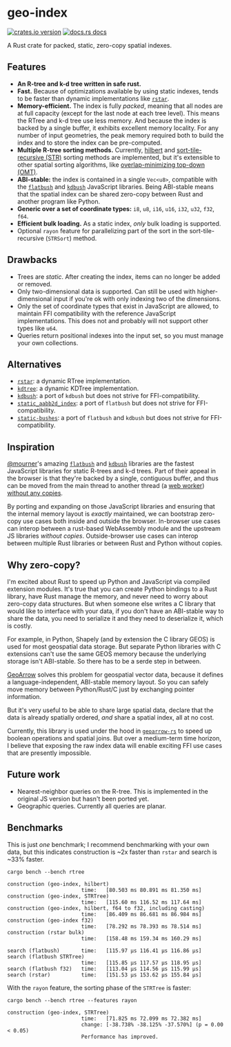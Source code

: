 # geo-index

[![crates.io version](https://img.shields.io/crates/v/geo-index.svg)](https://crates.io/crates/geo-index)
[![docs.rs docs](https://docs.rs/geo-index/badge.svg)](https://docs.rs/geo-index)

A Rust crate for packed, static, zero-copy spatial indexes.

## Features

- **An R-tree and k-d tree written in safe rust.**
- **Fast.** Because of optimizations available by using static indexes, tends to be faster than dynamic implementations like [`rstar`](https://github.com/georust/rstar).
- **Memory-efficient.** The index is fully _packed_, meaning that all nodes are at full capacity (except for the last node at each tree level). This means the RTree and k-d tree use less memory. And because the index is backed by a single buffer, it exhibits excellent memory locality. For any number of input geometries, the peak memory required both to build the index and to store the index can be pre-computed.
- **Multiple R-tree sorting methods.** Currently, [hilbert](https://en.wikipedia.org/wiki/Hilbert_R-tree) and [sort-tile-recursive (STR)](https://ia600900.us.archive.org/27/items/nasa_techdoc_19970016975/19970016975.pdf) sorting methods are implemented, but it's extensible to other spatial sorting algorithms, like [overlap-minimizing top-down (OMT)](https://ceur-ws.org/Vol-74/files/FORUM_18.pdf).
- **ABI-stable:** the index is contained in a single `Vec<u8>`, compatible with the [`flatbush`](https://github.com/mourner/flatbush) and [`kdbush`](https://github.com/mourner/kdbush) JavaScript libraries. Being ABI-stable means that the spatial index can be shared zero-copy between Rust and another program like Python.
- **Generic over a set of coordinate types:** `i8`, `u8`, `i16`, `u16`, `i32`, `u32`, `f32`, `f64`.
- **Efficient bulk loading.** As a static index, _only_ bulk loading is supported.
- Optional `rayon` feature for parallelizing part of the sort in the sort-tile-recursive (`STRSort`) method.

## Drawbacks

- Trees are _static_. After creating the index, items can no longer be added or removed.
- Only two-dimensional data is supported. Can still be used with higher-dimensional input if you're ok with only indexing two of the dimensions.
- Only the set of coordinate types that exist in JavaScript are allowed, to maintain FFI compatibility with the reference JavaScript implementations. This does not and probably will not support other types like `u64`.
- Queries return positional indexes into the input set, so you must manage your own collections.

## Alternatives

- [`rstar`](https://github.com/georust/rstar): a dynamic RTree implementation.
- [`kdtree`](https://github.com/mrhooray/kdtree-rs): a dynamic KDTree implementation.
- [`kdbush`](https://github.com/pka/rust-kdbush): a port of `kdbush` but does not strive for FFI-compatibility.
- [`static_aabb2d_index`](https://github.com/jbuckmccready/static_aabb2d_index): a port of `flatbush` but does not strive for FFI-compatibility.
- [`static-bushes`](https://github.com/apendleton/static-bushes): a port of `flatbush` and `kdbush` but does not strive for FFI-compatibility.

## Inspiration

[@mourner](https://github.com/mourner)'s amazing [`flatbush`](https://github.com/mourner/flatbush) and [`kdbush`](https://github.com/mourner/kdbush) libraries are the fastest JavaScript libraries for static R-trees and k-d trees. Part of their appeal in the browser is that they're backed by a single, contiguous buffer, and thus can be moved from the main thread to another thread (a [web worker](https://developer.mozilla.org/en-US/docs/Web/API/Web_Workers_API)) [without any copies](https://developer.mozilla.org/en-US/docs/Web/API/Web_Workers_API/Transferable_objects).

By porting and expanding on those JavaScript libraries and ensuring that the internal memory layout is _exactly_ maintained, we can bootstrap zero-copy use cases both inside and outside the browser. In-browser use cases can interop between a rust-based WebAssembly module and the upstream JS libraries _without copies_. Outside-browser use cases can interop between multiple Rust libraries or between Rust and Python without copies.

## Why zero-copy?

I'm excited about Rust to speed up Python and JavaScript via compiled extension modules. It's true that you can create Python bindings to a Rust library, have Rust manage the memory, and never need to worry about zero-copy data structures. But when someone else writes a C library that would like to interface with your data, if you don't have an ABI-stable way to share the data, you need to serialize it and they need to deserialize it, which is costly.

For example, in Python, Shapely (and by extension the C library GEOS) is used for most geospatial data storage. But separate Python libraries with C extensions can't use the same GEOS memory because the underlying storage isn't ABI-stable. So there has to be a serde step in between.

[GeoArrow](https://geoarrow.org/) solves this problem for geospatial vector data, because it defines a language-independent, ABI-stable memory layout. So you can safely move memory between Python/Rust/C just by exchanging pointer information.

But it's very useful to be able to share large spatial data, declare that the data is already spatially ordered, _and_ share a spatial index, all at no cost.

Currently, this library is used under the hood in [`geoarrow-rs`](https://github.com/geoarrow/geoarrow-rs) to speed up boolean operations and spatial joins. But over a medium-term time horizon, I believe that exposing the raw index data will enable exciting FFI use cases that are presently impossible.

## Future work

- Nearest-neighbor queries on the R-tree. This is implemented in the original JS version but hasn't been ported yet.
- Geographic queries. Currently all queries are planar.

## Benchmarks

This is just _one_ benchmark; I recommend benchmarking with your own data, but this indicates construction is ~2x faster than `rstar` and search is ~33% faster.

```ignore
cargo bench --bench rtree
```

```ignore
construction (geo-index, hilbert)
                        time:   [80.503 ms 80.891 ms 81.350 ms]
construction (geo-index, STRTree)
                        time:   [115.60 ms 116.52 ms 117.64 ms]
construction (geo-index, hilbert, f64 to f32, including casting)
                        time:   [86.409 ms 86.681 ms 86.984 ms]
construction (geo-index f32)
                        time:   [78.292 ms 78.393 ms 78.514 ms]
construction (rstar bulk)
                        time:   [158.48 ms 159.34 ms 160.29 ms]

search (flatbush)       time:   [115.97 µs 116.41 µs 116.86 µs]
search (flatbush STRTree)
                        time:   [115.85 µs 117.57 µs 118.95 µs]
search (flatbush f32)   time:   [113.04 µs 114.56 µs 115.99 µs]
search (rstar)          time:   [151.53 µs 153.62 µs 155.84 µs]
```

With the `rayon` feature, the sorting phase of the `STRTree` is faster:

```ignore
cargo bench --bench rtree --features rayon
```

```ignore
construction (geo-index, STRTree)
                        time:   [71.825 ms 72.099 ms 72.382 ms]
                        change: [-38.738% -38.125% -37.570%] (p = 0.00 < 0.05)
                        Performance has improved.
```
